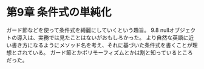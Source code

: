 # 第9章 条件式の単純化
ガード節などを使って条件式を綺麗にしていくという趣旨。
9.8 nullオブジェクトの導入は、実務では見たことはないがおもしろかった。
より自然な英語に近い書き方になるようにメソッド名を考え、それに基づいた条件式を書くことが理想とされている。
ガード節とかポリモーフィズムとかは割と知っているところだった。